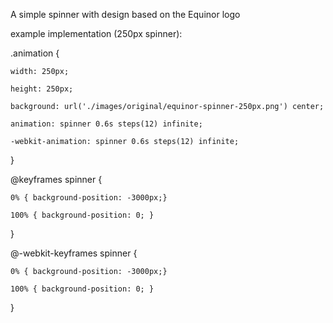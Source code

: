 A simple spinner with design based on the Equinor logo

example implementation (250px spinner):

.animation {

	width: 250px;
	
	height: 250px;
	
	background: url('./images/original/equinor-spinner-250px.png') center;
	
	animation: spinner 0.6s steps(12) infinite;
	
	-webkit-animation: spinner 0.6s steps(12) infinite;
	
}

@keyframes spinner {

	0% { background-position: -3000px;}
	
	100% { background-position: 0; }
	
}

@-webkit-keyframes spinner {

	0% { background-position: -3000px;}
	
	100% { background-position: 0; }
	
}
